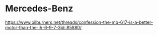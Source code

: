 # Mercedes-Benz
https://www.oilburners.net/threads/confession-the-mb-617-is-a-better-motor-than-the-ih-6-9-7-3idi.85880/
